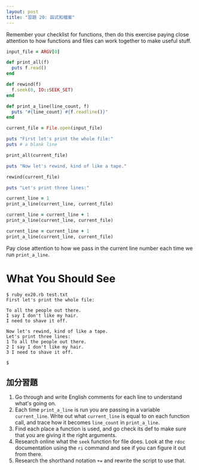 ```yaml
---
layout: post
title: "習題 20: 函式和檔案"
---
```


Remember your checklist for functions, then do this exercise paying close attention to how functions and files can work together to make useful stuff.

```ruby
input_file = ARGV[0]

def print_all(f)
  puts f.read()
end

def rewind(f)
  f.seek(0, IO::SEEK_SET)
end

def print_a_line(line_count, f)
  puts "#{line_count} #{f.readline()}"
end

current_file = File.open(input_file)

puts "First let's print the whole file:"
puts # a blank line

print_all(current_file)

puts "Now let's rewind, kind of like a tape."

rewind(current_file)

puts "Let's print three lines:"

current_line = 1
print_a_line(current_line, current_file)

current_line = current_line + 1
print_a_line(current_line, current_file)

current_line = current_line + 1
print_a_line(current_line, current_file)
```

Pay close attention to how we pass in the current line number each time we run `print_a_line`.

# What You Should See
    $ ruby ex20.rb test.txt
    First let's print the whole file:
    
    To all the people out there.
    I say I don't like my hair.
    I need to shave it off.
    
    Now let's rewind, kind of like a tape.
    Let's print three lines:
    1 To all the people out there.
    2 I say I don't like my hair.
    3 I need to shave it off.
    
    $

## 加分習題
1. Go through and write English comments for each line to understand what's going on.
2. Each time `print_a_line` is run you are passing in a variable `current_line`. Write out what `current_line` is equal to on each function call, and trace how it becomes `line_count` in `print_a_line`.
3. Find each place a function is used, and go check its def to make sure that you are giving it the right arguments.
4. Research online what the `seek` function for file does. Look at the `rdoc` documentation using the `ri` command and see if you can figure it out from there.
5. Research the shorthand notation `+=` and rewrite the script to use that.
